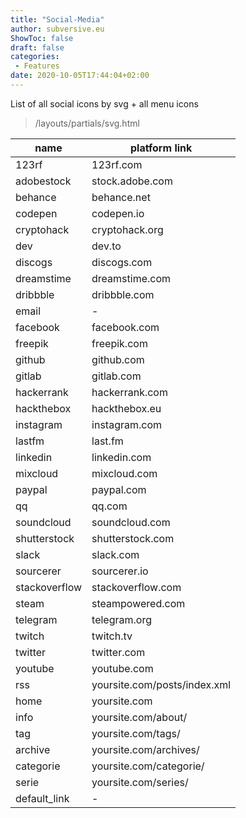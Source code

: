 ```yaml
---
title: "Social-Media"
author: subversive.eu
ShowToc: false
draft: false
categories:
 - Features
date: 2020-10-05T17:44:04+02:00
---
```


List of all social icons by svg + all menu icons 
<!--more-->

> /layouts/partials/svg.html

| name          | platform link                 |
| ------------- | -----------------             |
| 123rf         | 123rf.com                     |
| adobestock    | stock.adobe.com               |
| behance       | behance.net                   |
| codepen       | codepen.io                    |
| cryptohack    | cryptohack.org                |
| dev           | dev.to                        |
| discogs       | discogs.com                   |
| dreamstime    | dreamstime.com                |
| dribbble      | dribbble.com                  |
| email         | -                             |
| facebook      | facebook.com                  |
| freepik       | freepik.com                   |
| github        | github.com                    |
| gitlab        | gitlab.com                    |
| hackerrank    | hackerrank.com                |
| hackthebox    | hackthebox.eu                 |
| instagram     | instagram.com                 |
| lastfm        | last.fm                       |
| linkedin      | linkedin.com                  |
| mixcloud      | mixcloud.com                  |
| paypal        | paypal.com                    |
| qq            | qq.com                        |
| soundcloud    | soundcloud.com                |
| shutterstock  | shutterstock.com              |
| slack         | slack.com                     |
| sourcerer     | sourcerer.io                  |
| stackoverflow | stackoverflow.com             |
| steam         | steampowered.com              |
| telegram      | telegram.org                  |
| twitch        | twitch.tv                     |
| twitter       | twitter.com                   |
| youtube       | youtube.com                   |
| rss           | yoursite.com/posts/index.xml  |
| home          | yoursite.com                  |
| info          | yoursite.com/about/           |
| tag           | yoursite.com/tags/            |
| archive       | yoursite.com/archives/        |
| categorie     | yoursite.com/categorie/       |
| serie         | yoursite.com/series/          |
| default_link  | -                             |
